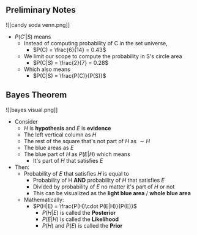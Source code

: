 ## Preliminary Notes
![[candy soda venn.png]]
- $P(C'|S)$ means 
	- Instead of computing probability of C in the set universe,
		- $P(C) = \frac{6}{14} = 0.43$
	- We limit our scope to compute the probability in S's circle area
		- $P(C|S) = \frac{2}{7} = 0.28$
	- Which also means
		- $P(C|S) = \frac{P(C)}{P(S)}$
## Bayes Theorem
![[bayes visual.png]]
- Consider 
	- $H$ is **hypothesis** and $E$ is **evidence**
	- The left vertical column as $H$
	- The rest of the square that's not part of $H$ as $\sim H$
	- The blue areas as $E$
	- The blue part of $H$ as $P(E|H)$ which means
		- It's part of $H$ that satisfies $E$
- Then:
	- Probability of $E$ that satisfies $H$ is equal to
		- Probability of H **AND** probability of $H$ that satisfies $E$
		- Divided by probability of $E$ no matter it's part of $H$ or not
		- This can be visualized as the **light blue area** / **whole blue area**
	- Mathematically:
		- $P(H|E) = \frac{P(H)\cdot P(E|H)}{P(E)}$
			- $P(H|E)$ is called the **Posterior**
			- $P(E|H)$ is called the **Likelihood**
			- $P(H)$ and $P(E)$ is called the **Prior** 